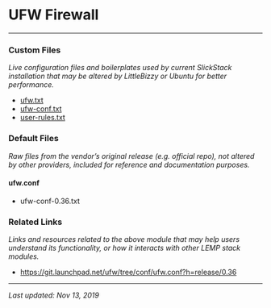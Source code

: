 # UFW Firewall

----

### Custom Files

*Live configuration files and boilerplates used by current SlickStack installation that may be altered by LittleBizzy or Ubuntu for better performance.*

* [ufw.txt](ufw.txt)
* [ufw-conf.txt](ufw-conf.txt)
* [user-rules.txt](user-rules.txt)

### Default Files

*Raw files from the vendor’s original release (e.g. official repo), not altered by other providers, included for reference and documentation purposes.*

#### ufw.conf

* ufw-conf-0.36.txt

### Related Links

*Links and resources related to the above module that may help users understand its functionality, or how it interacts with other LEMP stack modules.*

* https://git.launchpad.net/ufw/tree/conf/ufw.conf?h=release/0.36

----

*Last updated: Nov 13, 2019*
